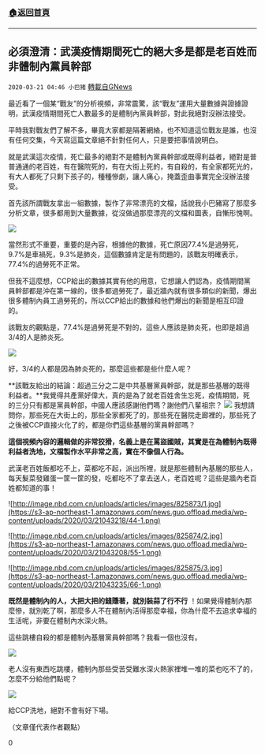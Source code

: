 ###  [:house:返回首頁](https://github.com/ourhimalayas/txt)
---

## 必須澄清：武漢疫情期間死亡的絕大多是都是老百姓而非體制內黨員幹部
`2020-03-21 04:46 小巴猪` [轉載自GNews](https://gnews.org/zh-hant/147483/)

最近看了一個某“戰友”的分析視頻，非常震驚，該“戰友”運用大量數據與證據證明，武漢疫情期間死亡人數最多的是體制內黨員幹部，對此我絕對沒辦法接受。

平時我對戰友們了解不多，畢竟大家都是隔著網絡，也不知道這位戰友是誰，也沒有任何交集，今天寫這篇文章絕不針對任何人，只是要把事情說明白。

就是武漢這次疫情，死亡最多的絕對不是體制內黨員幹部或既得利益者，絕對是普普通通的老百姓，有在醫院死的，有在大街上死的，有自殺的，有全家都死光的，有大人都死了只剩下孩子的，種種慘劇，讓人痛心，掩蓋歪曲事實完全沒辦法接受。

首先該所謂戰友拿出一組數據，製作了非常漂亮的文檔，話說我小巴豬寫了那麼多分析文章，很多都用到大量數據，從沒做過那麼漂亮的文檔和圖表，自慚形愧啊。

![](https://s3-ap-northeast-1.amazonaws.com/news.guo.offload.media/wp-content/uploads/2020/03/21043314/11-1-2.jpg)

當然形式不重要，重要的是內容，根據他的數據，死亡原因77.4%是過勞死，9.7%是車禍死，9.3%是肺炎，這個數據肯定是有問題的，該戰友明確表示，77.4%的過勞死不正常。

但我不這麼想，CCP給出的數據其實有他的用意，它想讓人們認為，疫情期間黨員幹部都是沖在第一線的，很多都過勞死了，最近牆內就有很多類似的新聞，爆出很多體制內員工過勞死的，所以CCP給出的數據和他們爆出的新聞是相互印證的。

該戰友的觀點是，77.4%是過勞死是不對的，這些人應該是肺炎死，也即是超過3/4的人是肺炎死。

![](https://s3-ap-northeast-1.amazonaws.com/news.guo.offload.media/wp-content/uploads/2020/03/21043118/22.jpg)

好，3/4的人都是因為肺炎死的，那麼這些都是些什麼人呢？

**該戰友給出的結論：超過三分之二是中共基層黨員幹部，就是那些基層的既得利益者。**我覺得共產黨好偉大，真的是為了就老百姓舍生忘死，疫情期間，死的三分只有都是黨員幹部，中國人應該感謝他們嗎？謝他們八輩祖宗？
![](https://s3-ap-northeast-1.amazonaws.com/news.guo.offload.media/wp-content/uploads/2020/03/21043139/33-2.jpg)
我想請問你，那些死在大街上的，那些全家都死了的，那些死在醫院走廊裡的，那些死了之後被CCP直接火化了的，都是你們這些基層的黨員幹部嗎？

**這個視頻內容的邏輯做的非常狡猾，名義上是在罵盜國賊，其實是在為體制內既得利益者洗地，文檔製作水平非常之高，實在不像個人行為。**

武漢老百姓飯都吃不上，菜都吃不起，派出所裡，就是那些體制內基層的那些人，每天髮菜發雞蛋一筐一筐的發，吃都吃不了拿去送人，老百姓呢？這些是牆內老百姓都知道的事！

![http://image.nbd.com.cn/uploads/articles/images/825873/1.jpg](https://s3-ap-northeast-1.amazonaws.com/news.guo.offload.media/wp-content/uploads/2020/03/21043218/44-1.png)

![http://image.nbd.com.cn/uploads/articles/images/825874/2.jpg](https://s3-ap-northeast-1.amazonaws.com/news.guo.offload.media/wp-content/uploads/2020/03/21043208/55-1.png)

![http://image.nbd.com.cn/uploads/articles/images/825875/3.jpg](https://s3-ap-northeast-1.amazonaws.com/news.guo.offload.media/wp-content/uploads/2020/03/21043235/66-1.png)

**既然是體制內的人，大把大把的錢賺著，就別裝蒜了行不行** ！如果覺得體制內那麼慘，就別乾了啊，那麼多人不在體制內活得那麼幸福，你為什麼不去追求幸福的生活呢，非要在體制內水深火熱。

這些跳樓自殺的都是體制內基層黨員幹部嗎？我看一個也沒有。

![](https://s3-ap-northeast-1.amazonaws.com/news.guo.offload.media/wp-content/uploads/2020/03/21043300/77.png)

老人沒有東西吃跳樓，體制內那些受苦受難水深火熱家裡堆一堆的菜也吃不了的，怎麼不分給他們點呢？

![](https://s3-ap-northeast-1.amazonaws.com/news.guo.offload.media/wp-content/uploads/2020/03/21043251/88.png)

給CCP洗地，絕對不會有好下場。

（文章僅代表作者觀點）

0
